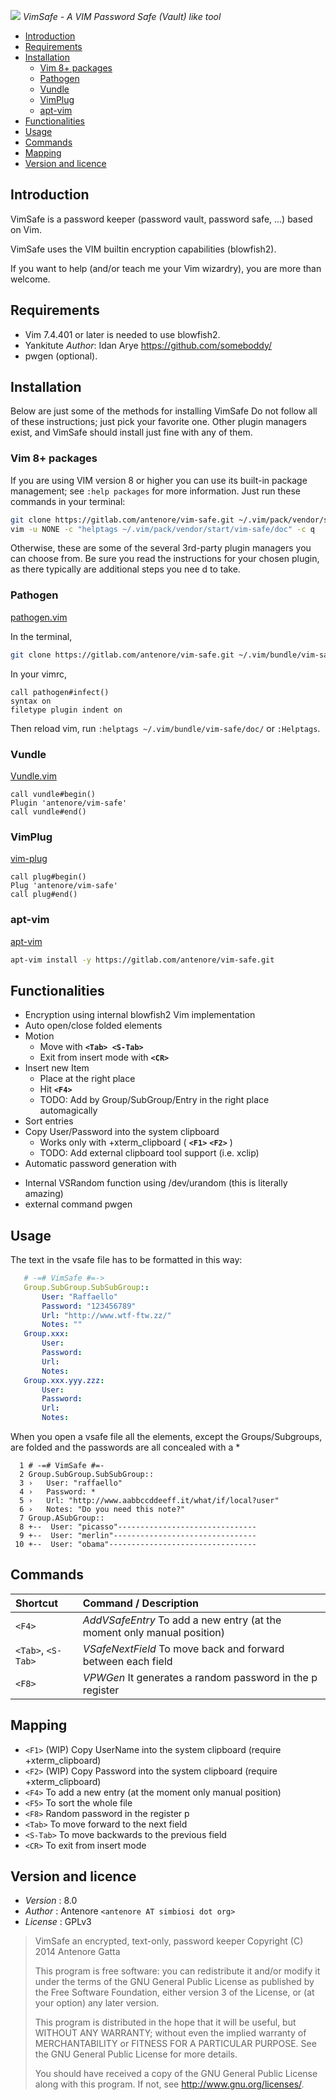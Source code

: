 ![](https://antenore.simbiosi.org/assets/images/vim-safe.svg)
*VimSafe - A VIM Password Safe (Vault) like tool*

- [Introduction](#introduction)
- [Requirements](#requirements)
- [Installation](#installation)
  * [Vim 8+ packages](#vim-8--packages)
  * [Pathogen](#pathogen)
  * [Vundle](#vundle)
  * [VimPlug](#vimplug)
  * [apt-vim](#apt-vim)
- [Functionalities](#functionalities)
- [Usage](#usage)
- [Commands](#commands)
- [Mapping](#mapping)
- [Version and licence](#version-and-licence)

## Introduction

VimSafe is a password keeper (password vault, password safe, ...) based on Vim.

VimSafe uses the VIM builtin encryption capabilities (blowfish2).

If you want to help (and/or teach me your Vim wizardry), you are more than
welcome.

## Requirements

  * Vim 7.4.401 or later is needed to use blowfish2.
  * Yankitute
    *Author*:  Idan Arye <https://github.com/someboddy/>
  * pwgen (optional).

## Installation

Below are just some of the methods for installing VimSafe Do not follow all of these instructions; just pick your favorite one. Other plugin managers exist, and VimSafe should install just fine with any of them.

### Vim 8+ packages

If you are using VIM version 8 or higher you can use its built-in package management; see `:help packages` for more information. Just run these commands in your terminal:

```bash
git clone https://gitlab.com/antenore/vim-safe.git ~/.vim/pack/vendor/start/vim-safe
vim -u NONE -c "helptags ~/.vim/pack/vendor/start/vim-safe/doc" -c q
```

Otherwise, these are some of the several 3rd-party plugin managers you can choose from. Be sure you read the instructions for your chosen plugin, as there typically are additional steps you nee d to take.

### Pathogen

[pathogen.vim](https://github.com/tpope/vim-pathogen)

In the terminal,
```bash
git clone https://gitlab.com/antenore/vim-safe.git ~/.vim/bundle/vim-safe
```
In your vimrc,
```vim
call pathogen#infect()
syntax on
filetype plugin indent on
```

Then reload vim, run `:helptags ~/.vim/bundle/vim-safe/doc/` or `:Helptags`.

### Vundle

[Vundle.vim](https://github.com/VundleVim/Vundle.vim)

```vim
call vundle#begin()
Plugin 'antenore/vim-safe'
call vundle#end()
```

### VimPlug

[vim-plug](https://github.com/junegunn/vim-plug)

```vim
call plug#begin()
Plug 'antenore/vim-safe'
call plug#end()
```

### apt-vim

[apt-vim](https://github.com/egalpin/apt-vim)

```bash
apt-vim install -y https://gitlab.com/antenore/vim-safe.git
```

## Functionalities

* Encryption using internal blowfish2 Vim implementation
* Auto open/close folded elements
* Motion
  - Move with **`<Tab> <S-Tab>`**
  - Exit from insert mode with **`<CR>`**
* Insert new Item
  - Place at the right place
  - Hit **`<F4>`**
  - TODO: Add by Group/SubGroup/Entry in the right place automagically
* Sort entries
* Copy User/Password into the system clipboard
  - Works only with +xterm_clipboard ( **`<F1>`** **`<F2>`** )
  - TODO: Add external clipboard tool support (i.e. xclip)
*   Automatic password generation with
  - Internal VSRandom function using /dev/urandom (this is literally amazing)
  - external command pwgen

## Usage

The text in the vsafe file has to be formatted in this way:
```yml
   # -=# VimSafe #=->
   Group.SubGroup.SubSubGroup::
       User: "Raffaello"
       Password: "123456789"
       Url: "http://www.wtf-ftw.zz/"
       Notes: ""
   Group.xxx:
       User:
       Password:
       Url:
       Notes:
   Group.xxx.yyy.zzz:
       User:
       Password:
       Url:
       Notes:
```

When you open a vsafe file all the elements, except the Groups/Subgroups, are
folded and the passwords are all concealed with a *

```vim
  1 # -=# VimSafe #=-
  2 Group.SubGroup.SubSubGroup::
  3 ›   User: "raffaello"
  4 ›   Password: *
  5 ›   Url: "http://www.aabbccddeeff.it/what/if/local?user"
  6 ›   Notes: "Do you need this note?"
  7 Group.ASubGroup::
  8 +--  User: "picasso"-------------------------------
  9 +--  User: "merlin"--------------------------------
 10 +--  User: "obama"---------------------------------
```

## Commands

| Shortcut           | Command / Description                                                   |
| :----------------- | :---------------------------------------------------------------------- |
| `<F4>`             | *AddVSafeEntry* To add a new entry (at the moment only manual position) |
| `<Tab>`, `<S-Tab>` | *VSafeNextField* To move back and forward between each field            |
| `<F8>`             | *VPWGen* It generates a random password in the p register               |

## Mapping

 * `<F1>` (WIP) Copy UserName into the system clipboard (require +xterm_clipboard)
 * `<F2>` (WIP) Copy Password into the system clipboard (require +xterm_clipboard)
 * `<F4>` To add a new entry (at the moment only manual position)
 * `<F5>` To sort the whole file
 * `<F8>` Random password in the register p
 * `<Tab>` To move forward to the next field
 * `<S-Tab>` To move backwards to the previous field
 * `<CR>` To exit from insert mode

## Version and licence

 * *Version* : 8.0
 * *Author*  : Antenore `<antenore AT simbiosi dot org>`
 * *License* : GPLv3

>   VimSafe an encrypted, text-only, password keeper
>   Copyright (C) 2014 Antenore Gatta
>
>   This program is free software: you can redistribute it and/or modify
>   it under the terms of the GNU General Public License as published by
>   the Free Software Foundation, either version 3 of the License, or
>   (at your option) any later version.
>
>   This program is distributed in the hope that it will be useful,
>   but WITHOUT ANY WARRANTY; without even the implied warranty of
>   MERCHANTABILITY or FITNESS FOR A PARTICULAR PURPOSE.  See the
>   GNU General Public License for more details.
>
>   You should have received a copy of the GNU General Public License
>   along with this program.  If not, see <http://www.gnu.org/licenses/>.


